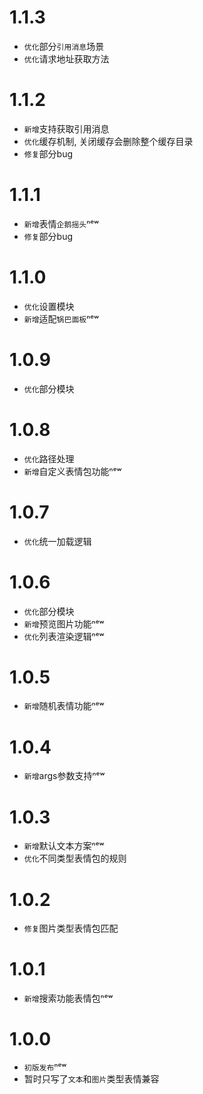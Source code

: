 # 1.1.3
- `优化`部分`引用消息`场景
- `优化`请求地址获取方法

# 1.1.2
- `新增`支持获取引用消息
- `优化`缓存机制, 关闭缓存会删除整个缓存目录
- `修复`部分bug

# 1.1.1
- `新增`表情`企鹅摇头`ⁿᵉʷ
- `修复`部分bug

# 1.1.0
- `优化`设置模块
- `新增`适配`锅巴面板`ⁿᵉʷ

# 1.0.9
- `优化`部分模块

# 1.0.8
- `优化`路径处理
- `新增`自定义表情包功能ⁿᵉʷ

# 1.0.7
- `优化`统一加载逻辑

# 1.0.6
- `优化`部分模块
- `新增`预览图片功能ⁿᵉʷ
- `优化`列表渲染逻辑ⁿᵉʷ

# 1.0.5
- `新增`随机表情功能ⁿᵉʷ

# 1.0.4
- `新增`args参数支持ⁿᵉʷ

# 1.0.3
- `新增`默认文本方案ⁿᵉʷ
- `优化`不同类型表情包的规则

# 1.0.2
- `修复`图片类型表情包匹配

# 1.0.1
- `新增`搜索功能表情包ⁿᵉʷ

# 1.0.0
- `初版发布`ⁿᵉʷ
- 暂时只写了`文本`和`图片`类型表情兼容